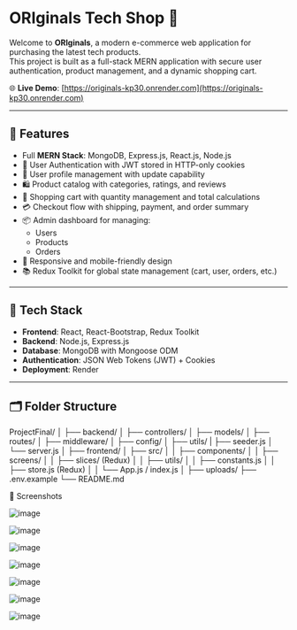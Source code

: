 # ORIginals Tech Shop 🛒

Welcome to **ORIginals**, a modern e-commerce web application for purchasing the latest tech products.  
This project is built as a full-stack MERN application with secure user authentication, product management, and a dynamic shopping cart.

🌐 **Live Demo**: [https://originals-kp30.onrender.com](https://originals-kp30.onrender.com)

---

## 🚀 Features

- Full **MERN Stack**: MongoDB, Express.js, React.js, Node.js
- 🔐 User Authentication with JWT stored in HTTP-only cookies
- 👤 User profile management with update capability
- 🛍️ Product catalog with categories, ratings, and reviews
- 🛒 Shopping cart with quantity management and total calculations
- 💳 Checkout flow with shipping, payment, and order summary
- 📦 Admin dashboard for managing:
  - Users
  - Products
  - Orders
- 📱 Responsive and mobile-friendly design
- 📚 Redux Toolkit for global state management (cart, user, orders, etc.)

---

## 🧰 Tech Stack

- **Frontend**: React, React-Bootstrap, Redux Toolkit
- **Backend**: Node.js, Express.js
- **Database**: MongoDB with Mongoose ODM
- **Authentication**: JSON Web Tokens (JWT) + Cookies
- **Deployment**: Render

---

## 🗂 Folder Structure

ProjectFinal/
│
├── backend/
│ ├── controllers/
│ ├── models/
│ ├── routes/
│ ├── middleware/
│ ├── config/
│ ├── utils/
| ├── seeder.js
│ └── server.js
│
├── frontend/
│ ├── src/
│ │ ├── components/
│ │ ├── screens/
│ │ ├── slices/ (Redux)
│ │ ├── utils/ 
│ │ ├── constants.js
│ │ ├── store.js (Redux)
│ │ └── App.js / index.js
│
├── uploads/
├── .env.example
└── README.md

📸 Screenshots

![image](https://github.com/user-attachments/assets/74dc4d95-31a5-421e-b6bf-9e4019eb32ff)

![image](https://github.com/user-attachments/assets/b5a5c574-1593-4578-8350-1fe35c16d1e6)

![image](https://github.com/user-attachments/assets/bb853172-b2e6-4076-91be-d98037ccaed2)

![image](https://github.com/user-attachments/assets/851c582a-396b-4f44-bb24-57c51eae3d48)

![image](https://github.com/user-attachments/assets/f5feffcc-9483-4493-a356-d685b762d72c)

![image](https://github.com/user-attachments/assets/d13cfbb7-2c0e-42d9-a9fd-a509b7de9362)

![image](https://github.com/user-attachments/assets/4f46702f-4649-4e61-afe8-a47ac216d86c)


